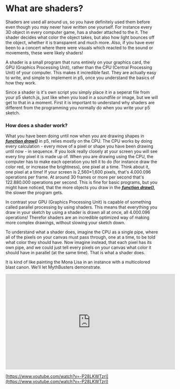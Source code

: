 # What are shaders?

Shaders are used all around us, so you have definitely used them before even though you may never have written one yourself. For instance every 3D object in every computer game, has a shader attached to the it. The shader decides what color the object takes, but also how light bounces off the object, whether it is transparent and much more. Also, if you have ever been to a concert where there were visuals which reacted to the sound or movements, these were likely shaders! 

A shader is a small program that runs entirely on your graphics card, the GPU (Graphics Processing Unit), rather than the CPU (Central Processing Unit) of your computer. This makes it incredible fast. They are actually easy to write, and simple to implement in p5, once you understand the basics of how they work.

Since a shader is it's own script you simply place it in a seperat file from your p5 sketch.js, just like when you load in a soundfile or image, but we will get to that in a moment. First it is important to understand why shaders are different from the programming you normally do when you write your p5 sketch. 


### How does a shader work?

What you have been doing until now when you are drawing shapes in [***function draw()***](https://p5js.org/reference/#/p5/draw) in p5, relies mostly on the CPU.
The CPU works by doing every calculation - every move of a pixel or shape you have been drawing until now - in sequence. If you look really closely at your screen you will see every tiny pixel it is made up of. When you are drawing using the CPU, the computer has to make each operation you tell it to do (for instance draw the color red, or increase the brightness), one pixel at a time. Think about it, one pixel at a time! If your screen is 2,560×1,600 pixels, that's 4.000.096 operations per frame. At around 30 frames or more per second that's 122.880.000 operations per second. 
This is fine for basic programs, but you might have noticed, that the more objects you draw in the [***function draw()***](https://p5js.org/reference/#/p5/draw), the slower the program gets.

In contrast your GPU (Graphics Processing Unit) is capable of something called parallel processing by using shaders. This means that everything you draw in your sketch by using a shader is drawn all at once, all 4.000.096 operations! Therefor shaders are an incredible optimized way of making more complex drawings, without slowing your sketch down.

To understand what a shader does, imagine the CPU as a single pipe, where all of the pixels on your canvas must pass through, one at a time, to be told what color they should have. Now imagine instead, that each pixel has its own pipe, and we could just tell every pixels on your canvas what color it should have in parallel (at the same time). That is what a shader does. 

It is kind of like painting the Mona Lisa in an instance with a multicolored blast canon.
We'll let MythBusters demonstrate.

<iframe width="560" height="315" src="https://www.youtube.com/embed/-P28LKWTzrI" frameborder="0" allow="accelerometer; autoplay; encrypted-media; gyroscope; picture-in-picture" allowfullscreen></iframe>

[https://www.youtube.com/watch?v=-P28LKWTzrI](https://www.youtube.com/watch?v=-P28LKWTzrI) 
